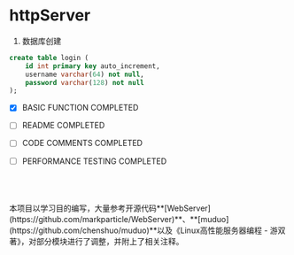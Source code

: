 # httpServer



1. 数据库创建

```sql
create table login (
	id int primary key auto_increment,
    username varchar(64) not null,
    password varchar(128) not null
);
```

- [x] BASIC FUNCTION COMPLETED
- [ ] README COMPLETED
- [ ] CODE COMMENTS COMPLETED
- [ ] PERFORMANCE TESTING COMPLETED


<br/>
<br/>
<br/>
本项目以学习目的编写，大量参考开源代码**[WebServer](https://github.com/markparticle/WebServer)**、**[muduo](https://github.com/chenshuo/muduo)**以及《Linux高性能服务器编程 - 游双著》，对部分模块进行了调整，并附上了相关注释。

